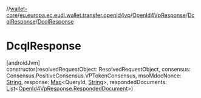 //[wallet-core](../../../../index.md)/[eu.europa.ec.eudi.wallet.transfer.openId4vp](../../index.md)/[OpenId4VpResponse](../index.md)/[DcqlResponse](index.md)/[DcqlResponse](-dcql-response.md)

# DcqlResponse

[androidJvm]\
constructor(resolvedRequestObject: ResolvedRequestObject, consensus: Consensus.PositiveConsensus.VPTokenConsensus, msoMdocNonce: [String](https://kotlinlang.org/api/latest/jvm/stdlib/kotlin-stdlib/kotlin/-string/index.html), response: [Map](https://kotlinlang.org/api/latest/jvm/stdlib/kotlin-stdlib/kotlin.collections/-map/index.html)&lt;QueryId, [String](https://kotlinlang.org/api/latest/jvm/stdlib/kotlin-stdlib/kotlin/-string/index.html)&gt;, respondedDocuments: [List](https://kotlinlang.org/api/latest/jvm/stdlib/kotlin-stdlib/kotlin.collections/-list/index.html)&lt;[OpenId4VpResponse.RespondedDocument](../-responded-document/index.md)&gt;)
